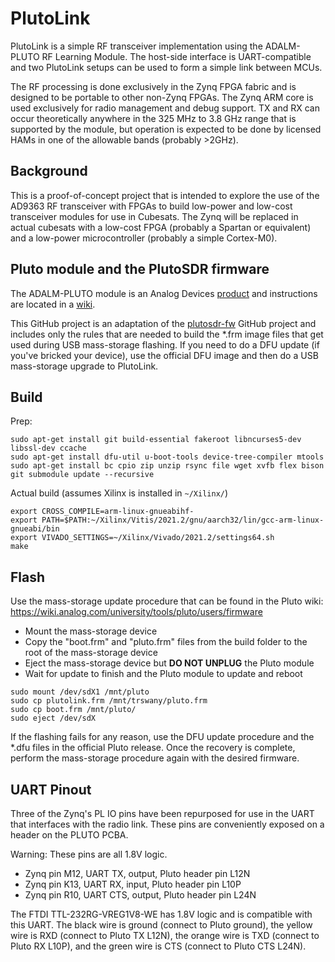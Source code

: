 # PlutoLink

PlutoLink is a simple RF transceiver implementation using the ADALM-PLUTO RF
Learning Module. The host-side interface is UART-compatible and two PlutoLink
setups can be used to form a simple link between MCUs.

The RF processing is done exclusively in the Zynq FPGA fabric and is designed
to be portable to other non-Zynq FPGAs. The Zynq ARM core is used exclusively
for radio management and debug support. TX and RX can occur theoretically
anywhere in the 325 MHz to 3.8 GHz range that is supported by the module, but
operation is expected to be done by licensed HAMs in one of the allowable bands
(probably >2GHz).

## Background
This is a proof-of-concept project that is intended to explore the use of the
AD9363 RF transceiver with FPGAs to build low-power and low-cost transceiver
modules for use in Cubesats. The Zynq will be replaced in actual cubesats with
a low-cost FPGA (probably a Spartan or equivalent) and a low-power
microcontroller (probably a simple Cortex-M0).

## Pluto module and the PlutoSDR firmware

The ADALM-PLUTO module is an Analog Devices
[product](https://www.analog.com/en/design-center/evaluation-hardware-and-software/evaluation-boards-kits/adalm-pluto.html)
and instructions are located in a
[wiki](https://wiki.analog.com/university/tools/pluto).

This GitHub project is an adaptation of the
[plutosdr-fw](https://github.com/analogdevicesinc/plutosdr-fw)
GitHub project and includes only the rules that are needed to build the
*.frm image files that get used during USB mass-storage flashing. If you need
to do a DFU update (if you've bricked your device), use the official DFU image
and then do a USB mass-storage upgrade to PlutoLink.

## Build

Prep:

```
sudo apt-get install git build-essential fakeroot libncurses5-dev libssl-dev ccache
sudo apt-get install dfu-util u-boot-tools device-tree-compiler mtools
sudo apt-get install bc cpio zip unzip rsync file wget xvfb flex bison
git submodule update --recursive
```

Actual build (assumes Xilinx is installed in `~/Xilinx/`)

```
export CROSS_COMPILE=arm-linux-gnueabihf-
export PATH=$PATH:~/Xilinx/Vitis/2021.2/gnu/aarch32/lin/gcc-arm-linux-gnueabi/bin
export VIVADO_SETTINGS=~/Xilinx/Vivado/2021.2/settings64.sh
make
```

## Flash

Use the mass-storage update procedure that can be found in the Pluto wiki:
https://wiki.analog.com/university/tools/pluto/users/firmware

* Mount the mass-storage device
* Copy the "boot.frm" and "pluto.frm" files from the build folder to the root
  of the mass-storage device
* Eject the mass-storage device but **DO NOT UNPLUG** the Pluto module
* Wait for update to finish and the Pluto module to update and reboot

```
sudo mount /dev/sdX1 /mnt/pluto
sudo cp plutolink.frm /mnt/trswany/pluto.frm
sudo cp boot.frm /mnt/pluto/
sudo eject /dev/sdX
```

If the flashing fails for any reason, use the DFU update procedure and the
*.dfu files in the official Pluto release. Once the recovery is complete,
perform the mass-storage procedure again with the desired firmware.

## UART Pinout

Three of the Zynq's PL IO pins have been repurposed for use in the UART that
interfaces with the radio link. These pins are conveniently exposed on a header
on the PLUTO PCBA.

Warning: These pins are all 1.8V logic.

- Zynq pin M12, UART TX, output, Pluto header pin L12N
- Zynq pin K13, UART RX, input, Pluto header pin L10P
- Zynq pin R10, UART CTS, output, Pluto header pin L24N

The FTDI TTL-232RG-VREG1V8-WE has 1.8V logic and is compatible with this UART.
The black wire is ground (connect to Pluto ground), the yellow wire is RXD
(connect to Pluto TX L12N), the orange wire is TXD (connect to Pluto RX L10P),
and the green wire is CTS (connect to Pluto CTS L24N).